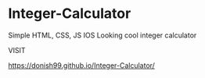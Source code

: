# Integer-Calculator
Simple HTML, CSS, JS
IOS Looking cool integer calculator

VISIT

https://donish99.github.io/Integer-Calculator/
